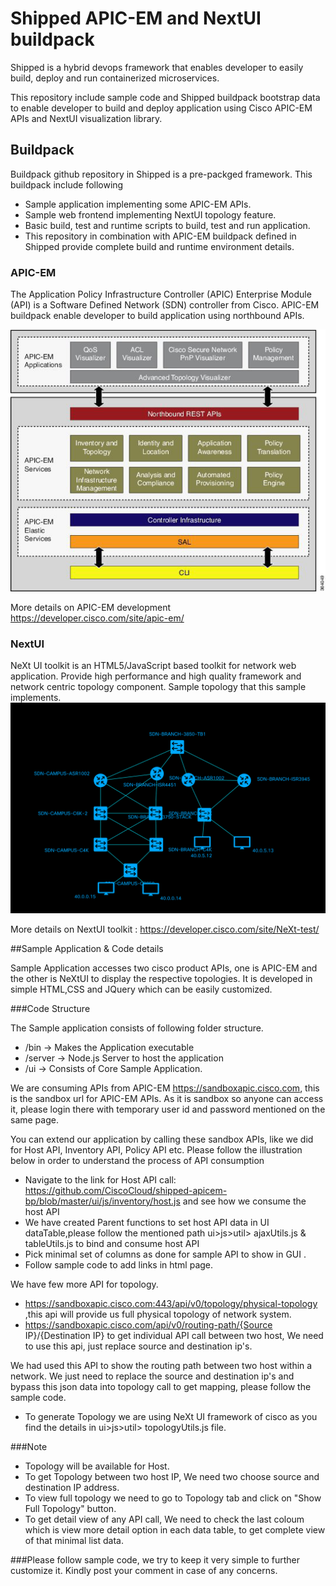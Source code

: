 # Shipped APIC-EM and NextUI buildpack
Shipped is a hybrid devops framework that enables developer to easily build, deploy and run containerized microservices.

This repository include sample code and Shipped buildpack bootstrap data to enable developer to build and deploy application using Cisco APIC-EM APIs and NextUI visualization library.

## Buildpack
Buildpack github repository in Shipped is a pre-packged framework. This buildpack include following
- Sample application implementing some APIC-EM APIs.
- Sample web frontend implementing NextUI topology feature.
- Basic build, test and runtime scripts to build, test and run application.
- This repository in combination with APIC-EM buildpack defined in Shipped provide complete build and runtime environment details.

### APIC-EM

The Application Policy Infrastructure Controller (APIC) Enterprise Module (API) is a Software Defined Network (SDN) controller from Cisco. APIC-EM buildpack enable developer to build application using northbound APIs.

![APIC-EM Application](./docs/apic-em-api.jpg "APIC-EM Application")

More details on APIC-EM development  https://developer.cisco.com/site/apic-em/

### NextUI

NeXt UI toolkit is an HTML5/JavaScript based toolkit for network web application. Provide high performance and high quality framework and network centric topology component.
Sample topology that this sample implements.
![NextUI topology](./docs/nextui-topology.png "NeXtUI topology")

More details on NextUI toolkit : https://developer.cisco.com/site/NeXt-test/

##Sample Application & Code details

Sample Application accesses two cisco product APIs, one is APIC-EM and the other is NeXtUI to display the respective topologies. It is developed in simple HTML,CSS and JQuery which can be easily customized.

###Code Structure

The Sample application consists of following folder structure.
- /bin -> Makes the Application executable
- /server -> Node.js Server to host the application
- /ui -> Consists of Core Sample Application.

We are consuming APIs from APIC-EM
https://sandboxapic.cisco.com, this is the sandbox url for APIC-EM APIs.
As it is sandbox so anyone can access it, please login there with temporary user id and password mentioned on the same page.

You can extend our application by calling these sandbox APIs, like we did for Host API, Inventory API, Policy API etc.
Please follow the illustration below in order to understand the process of API consumption
- Navigate to the link for Host API call: https://github.com/CiscoCloud/shipped-apicem-bp/blob/master/ui/js/inventory/host.js and see how we consume the host API
- We have created Parent functions to set host API data in UI dataTable,please follow the mentioned path 
    ui>js>util> ajaxUtils.js & tableUtils.js to bind and consume host API
- Pick minimal set of columns as done for sample API to show in GUI .
- Follow sample code to add links in html page.

We have few more API for topology.
- https://sandboxapic.cisco.com:443/api/v0/topology/physical-topology ,this api will provide us full physical topology of network system.
- https://sandboxapic.cisco.com/api/v0/routing-path/{Source IP}/{Destination IP} to get individual API call between two host, We need to use this api, just replace source and destination ip's.

We had used this API to show the routing path between two host within a network. We just need to replace the source and destination ip's and bypass this json data into topology call to get mapping, please follow the sample code.

- To generate Topology we are using NeXt UI framework of cisco as you find the details in  ui>js>util> topologyUtils.js file.

###Note
- Topology will be available for Host. 
- To get Topology between two host IP, We need two choose source and destination IP address.
- To view full topology we need to go to Topology tab and click on "Show Full Topology" button.
- To get detail view of any API call, We need to check the last coloum which is view more detail option in each data table, to get complete view of that minimal list data.

###Please follow sample code, we try to keep it very simple to further customize it. Kindly post your comment in case of any concerns. 
